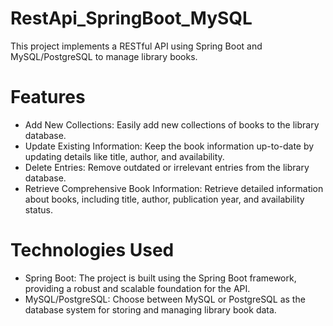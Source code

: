 # RestApi_SpringBoot_MySQL
This project implements a RESTful API using Spring Boot and MySQL/PostgreSQL to manage library books. 
# Features
 - Add New Collections: Easily add new collections of books to the library database.
- Update Existing Information: Keep the book information up-to-date by updating details like title, author, and availability.
- Delete Entries: Remove outdated or irrelevant entries from the library database.
- Retrieve Comprehensive Book Information: Retrieve detailed information about books, including title, author, publication year, and availability status.

# Technologies Used
- Spring Boot: The project is built using the Spring Boot framework, providing a robust and scalable foundation for the API.
- MySQL/PostgreSQL: Choose between MySQL or PostgreSQL as the database system for storing and managing library book data.

